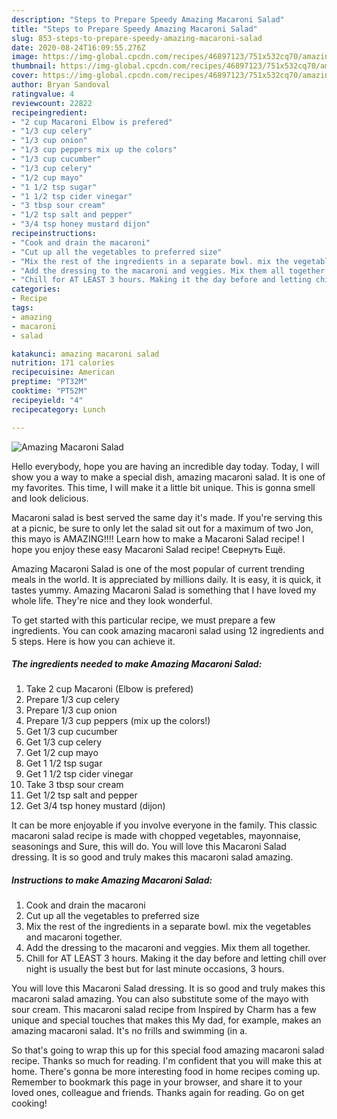 ```yaml
---
description: "Steps to Prepare Speedy Amazing Macaroni Salad"
title: "Steps to Prepare Speedy Amazing Macaroni Salad"
slug: 853-steps-to-prepare-speedy-amazing-macaroni-salad
date: 2020-08-24T16:09:55.276Z
image: https://img-global.cpcdn.com/recipes/46897123/751x532cq70/amazing-macaroni-salad-recipe-main-photo.jpg
thumbnail: https://img-global.cpcdn.com/recipes/46897123/751x532cq70/amazing-macaroni-salad-recipe-main-photo.jpg
cover: https://img-global.cpcdn.com/recipes/46897123/751x532cq70/amazing-macaroni-salad-recipe-main-photo.jpg
author: Bryan Sandoval
ratingvalue: 4
reviewcount: 22822
recipeingredient:
- "2 cup Macaroni Elbow is prefered"
- "1/3 cup celery"
- "1/3 cup onion"
- "1/3 cup peppers mix up the colors"
- "1/3 cup cucumber"
- "1/3 cup celery"
- "1/2 cup mayo"
- "1 1/2 tsp sugar"
- "1 1/2 tsp cider vinegar"
- "3 tbsp sour cream"
- "1/2 tsp salt and pepper"
- "3/4 tsp honey mustard dijon"
recipeinstructions:
- "Cook and drain the macaroni"
- "Cut up all the vegetables to preferred size"
- "Mix the rest of the ingredients in a separate bowl. mix the vegetables and macaroni together."
- "Add the dressing to the macaroni and veggies. Mix them all together."
- "Chill for AT LEAST 3 hours. Making it the day before and letting chill over night is usually the best but for last minute occasions, 3 hours."
categories:
- Recipe
tags:
- amazing
- macaroni
- salad

katakunci: amazing macaroni salad 
nutrition: 171 calories
recipecuisine: American
preptime: "PT32M"
cooktime: "PT52M"
recipeyield: "4"
recipecategory: Lunch

---
```



![Amazing Macaroni Salad](https://img-global.cpcdn.com/recipes/46897123/751x532cq70/amazing-macaroni-salad-recipe-main-photo.jpg)

Hello everybody, hope you are having an incredible day today. Today, I will show you a way to make a special dish, amazing macaroni salad. It is one of my favorites. This time, I will make it a little bit unique. This is gonna smell and look delicious.

Macaroni salad is best served the same day it&#39;s made. If you&#39;re serving this at a picnic, be sure to only let the salad sit out for a maximum of two Jon, this mayo is AMAZING!!!! Learn how to make a Macaroni Salad recipe! I hope you enjoy these easy Macaroni Salad recipe! Свернуть Ещё.

Amazing Macaroni Salad is one of the most popular of current trending meals in the world. It is appreciated by millions daily. It is easy, it is quick, it tastes yummy. Amazing Macaroni Salad is something that I have loved my whole life. They're nice and they look wonderful.


To get started with this particular recipe, we must prepare a few ingredients. You can cook amazing macaroni salad using 12 ingredients and 5 steps. Here is how you can achieve it.

<!--inarticleads1-->

##### The ingredients needed to make Amazing Macaroni Salad:

1. Take 2 cup Macaroni (Elbow is prefered)
1. Prepare 1/3 cup celery
1. Prepare 1/3 cup onion
1. Prepare 1/3 cup peppers (mix up the colors!)
1. Get 1/3 cup cucumber
1. Get 1/3 cup celery
1. Get 1/2 cup mayo
1. Get 1 1/2 tsp sugar
1. Get 1 1/2 tsp cider vinegar
1. Take 3 tbsp sour cream
1. Get 1/2 tsp salt and pepper
1. Get 3/4 tsp honey mustard (dijon)


It can be more enjoyable if you involve everyone in the family. This classic macaroni salad recipe is made with chopped vegetables, mayonnaise, seasonings and Sure, this will do. You will love this Macaroni Salad dressing. It is so good and truly makes this macaroni salad amazing. 

<!--inarticleads2-->

##### Instructions to make Amazing Macaroni Salad:

1. Cook and drain the macaroni
1. Cut up all the vegetables to preferred size
1. Mix the rest of the ingredients in a separate bowl. mix the vegetables and macaroni together.
1. Add the dressing to the macaroni and veggies. Mix them all together.
1. Chill for AT LEAST 3 hours. Making it the day before and letting chill over night is usually the best but for last minute occasions, 3 hours.


You will love this Macaroni Salad dressing. It is so good and truly makes this macaroni salad amazing. You can also substitute some of the mayo with sour cream. This macaroni salad recipe from Inspired by Charm has a few unique and special touches that makes this My dad, for example, makes an amazing macaroni salad. It&#39;s no frills and swimming (in a. 

So that's going to wrap this up for this special food amazing macaroni salad recipe. Thanks so much for reading. I'm confident that you will make this at home. There's gonna be more interesting food in home recipes coming up. Remember to bookmark this page in your browser, and share it to your loved ones, colleague and friends. Thanks again for reading. Go on get cooking!
